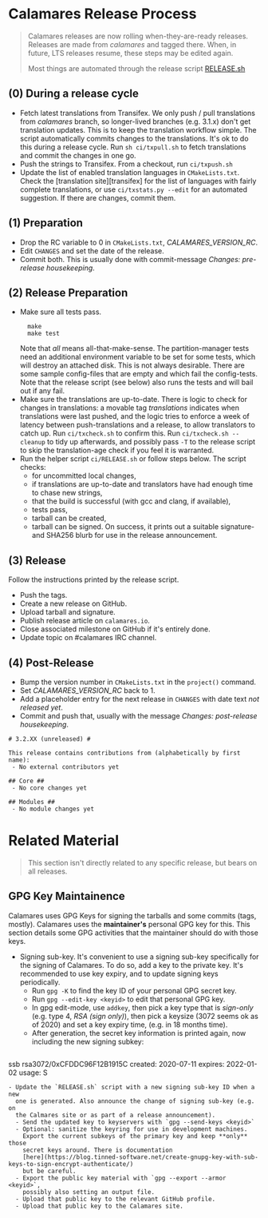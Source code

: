 # Calamares Release Process

<!-- SPDX-FileCopyrightText: 2015 Teo Mrnjavac <teo@kde.org>
     SPDX-FileCopyrightText: 2017 Adriaan de Groot <groot@kde.org>
     SPDX-License-Identifier: GPL-3.0-or-later
-->

> Calamares releases are now rolling when-they-are-ready releases.
> Releases are made from *calamares* and tagged there. When, in future,
> LTS releases resume, these steps may be edited again.
>
> Most things are automated through the release script [RELEASE.sh](RELEASE.sh)

## (0) During a release cycle

* Fetch latest translations from Transifex. We only push / pull translations
  from *calamares* branch, so longer-lived branches (e.g. 3.1.x) don't get
  translation updates. This is to keep the translation workflow simple.
  The script automatically commits changes to the translations. It's ok
  to do this during a release cycle. Run `sh ci/txpull.sh`
  to fetch translations and commit the changes in one go.
* Push the strings to Transifex. From a checkout, run `ci/txpush.sh`
* Update the list of enabled translation languages in `CMakeLists.txt`.
  Check the [translation site][transifex] for the list of languages with
  fairly complete translations, or use `ci/txstats.py --edit` for an automated
  suggestion. If there are changes, commit them.

## (1) Preparation

* Drop the RC variable to 0 in `CMakeLists.txt`, *CALAMARES_VERSION_RC*.
* Edit `CHANGES` and set the date of the release.
* Commit both. This is usually done with commit-message
  *Changes: pre-release housekeeping*.

## (2) Release Preparation

* Make sure all tests pass.
  ```
    make
    make test
  ```
  Note that *all* means all-that-make-sense. The partition-manager tests need
  an additional environment variable to be set for some tests, which will
  destroy an attached disk. This is not always desirable. There are some
  sample config-files that are empty and which fail the config-tests.
  Note that the release script (see below) also runs the tests and
  will bail out if any fail.
* Make sure the translations are up-to-date. There is logic to check
  for changes in translations: a movable tag *translations* indicates
  when translations were last pushed, and the logic tries to enforce a
  week of latency between push-translations and a release, to allow
  translators to catch up. Run `ci/txcheck.sh` to confirm this.
  Run `ci/txcheck.sh --cleanup` to tidy up afterwards, and possibly pass
  `-T` to the release script to skip the translation-age check if you
  feel it is warranted.
* Run the helper script `ci/RELEASE.sh` or follow steps below.
  The script checks:
  - for uncommitted local changes,
  - if translations are up-to-date and translators
    have had enough time to chase new strings,
  - that the build is successful (with gcc and clang, if available),
  - tests pass,
  - tarball can be created,
  - tarball can be signed.
  On success, it prints out a suitable signature- and SHA256 blurb
  for use in the release announcement.

## (3) Release

Follow the instructions printed by the release script.

* Push the tags.
* Create a new release on GitHub.
* Upload tarball and signature.
* Publish release article on `calamares.io`.
* Close associated milestone on GitHub if it's entirely done.
* Update topic on #calamares IRC channel.

## (4) Post-Release

* Bump the version number in `CMakeLists.txt` in the `project()` command.
* Set *CALAMARES_VERSION_RC* back to 1.
* Add a placeholder entry for the next release in `CHANGES` with date
  text *not released yet*.
* Commit and push that, usually with the message
  *Changes: post-release housekeeping*.

```
# 3.2.XX (unreleased) #

This release contains contributions from (alphabetically by first name):
 - No external contributors yet

## Core ##
 - No core changes yet

## Modules ##
 - No module changes yet
```

# Related Material

> This section isn't directly related to any specific release,
> but bears on all releases.

## GPG Key Maintainence

Calamares uses GPG Keys for signing the tarballs and some commits
(tags, mostly). Calamares uses the **maintainer's** personal GPG
key for this. This section details some GPG activities that the
maintainer should do with those keys.

- Signing sub-key. It's convenient to use a signing sub-key specifically
  for the signing of Calamares. To do so, add a key to the private key.
  It's recommended to use key expiry, and to update signing keys periodically.
  - Run `gpg -K` to find the key ID of your personal GPG secret key.
  - Run `gpg --edit-key <keyid>` to edit that personal GPG key.
  - In gpg edit-mode, use `addkey`, then pick a key type that is *sign-only*
    (e.g. type 4, *RSA (sign only)*), then pick a keysize (3072 seems ok
    as of 2020) and set a key expiry time, (e.g. in 18 months time).
  - After generation, the secret key information is printed again, now
    including the new signing subkey:
    ```
ssb  rsa3072/0xCFDDC96F12B1915C
     created: 2020-07-11  expires: 2022-01-02  usage: S
```
- Update the `RELEASE.sh` script with a new signing sub-key ID when a new
  one is generated. Also announce the change of signing sub-key (e.g. on
  the Calmares site or as part of a release announcement).
  - Send the updated key to keyservers with `gpg --send-keys <keyid>`
  - Optional: sanitize the keyring for use in development machines.
    Export the current subkeys of the primary key and keep **only** those
    secret keys around. There is documentation
    [here](https://blog.tinned-software.net/create-gnupg-key-with-sub-keys-to-sign-encrypt-authenticate/)
    but be careful.
  - Export the public key material with `gpg --export --armor <keyid>`,
    possibly also setting an output file.
  - Upload that public key to the relevant GitHub profile.
  - Upload that public key to the Calamares site.

